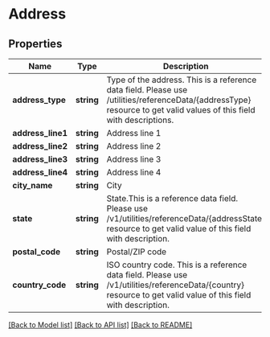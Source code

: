 # Address

## Properties
Name | Type | Description | Notes
------------ | ------------- | ------------- | -------------
**address_type** | **string** | Type of the address. This is a reference data field. Please use /utilities/referenceData/{addressType} resource to get valid values of this field with descriptions. | 
**address_line1** | **string** | Address line 1 | 
**address_line2** | **string** | Address line 2 | [optional] 
**address_line3** | **string** | Address line 3 | [optional] 
**address_line4** | **string** | Address line 4 | [optional] 
**city_name** | **string** | City | [optional] 
**state** | **string** | State.This is a reference data field. Please use /v1/utilities/referenceData/{addressState} resource to get valid value of this field with description. | [optional] 
**postal_code** | **string** | Postal/ZIP code | [optional] 
**country_code** | **string** | ISO country code. This is a reference data field. Please use /v1/utilities/referenceData/{country} resource to get valid value of this field with description. | [optional] 

[[Back to Model list]](../../README.md#documentation-for-models) [[Back to API list]](../../README.md#documentation-for-api-endpoints) [[Back to README]](../../README.md)


